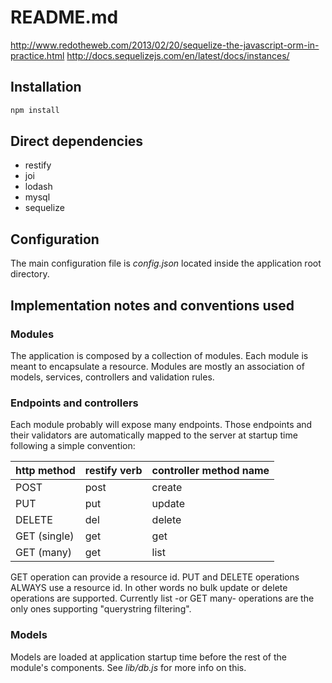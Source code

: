 # README.md

http://www.redotheweb.com/2013/02/20/sequelize-the-javascript-orm-in-practice.html
http://docs.sequelizejs.com/en/latest/docs/instances/

## Installation

```bash
npm install
```

## Direct dependencies

* restify
* joi
* lodash
* mysql
* sequelize

## Configuration

The main configuration file is *config.json* located inside the application root directory.

## Implementation notes and conventions used

### Modules

The application is composed by a collection of modules. Each module is meant to encapsulate a resource.
Modules are mostly an association of models, services, controllers and validation rules.

### Endpoints and controllers

Each module probably will expose many endpoints. Those endpoints and their validators are automatically mapped to the server at startup time following a simple convention:

http method		| restify verb	| controller method name
----------------|---------------|-----------------------
POST			| post			| create
PUT				| put			| update
DELETE			| del			| delete
GET	(single)	| get			| get
GET (many)		| get			| list

GET operation can provide a resource id. PUT and DELETE operations ALWAYS use a resource id. In other words no bulk update or delete operations are supported.
Currently list -or GET many- operations are the only ones supporting "querystring filtering".

### Models

Models are loaded at application startup time before the rest of the module's components.
See *lib/db.js* for more info on this.
